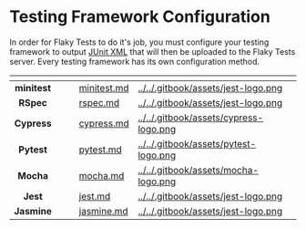 # Testing Framework Configuration

In order for Flaky Tests to do it's job, you must configure your testing framework to output [JUnit XML](https://github.com/testmoapp/junitxml) that will then be uploaded to the Flaky Tests server.  Every testing framework has its own configuration method.

<table data-view="cards"><thead><tr><th align="center"></th><th data-hidden></th><th data-hidden></th><th data-hidden data-card-target data-type="content-ref"></th><th data-hidden data-card-cover data-type="files"></th></tr></thead><tbody><tr><td align="center"><strong>minitest</strong></td><td></td><td></td><td><a href="minitest.md">minitest.md</a></td><td><a href="../../.gitbook/assets/jest-logo.png">../../.gitbook/assets/jest-logo.png</a></td></tr><tr><td align="center"><strong>RSpec</strong></td><td></td><td></td><td><a href="rspec.md">rspec.md</a></td><td><a href="../../.gitbook/assets/jest-logo.png">../../.gitbook/assets/jest-logo.png</a></td></tr><tr><td align="center"><strong>Cypress</strong></td><td></td><td></td><td><a href="cypress.md">cypress.md</a></td><td><a href="../../.gitbook/assets/cypress-logo.png">../../.gitbook/assets/cypress-logo.png</a></td></tr><tr><td align="center"><strong>Pytest</strong></td><td></td><td></td><td><a href="pytest.md">pytest.md</a></td><td><a href="../../.gitbook/assets/pytest-logo.png">../../.gitbook/assets/pytest-logo.png</a></td></tr><tr><td align="center"><strong>Mocha</strong></td><td></td><td></td><td><a href="mocha.md">mocha.md</a></td><td><a href="../../.gitbook/assets/mocha-logo.png">../../.gitbook/assets/mocha-logo.png</a></td></tr><tr><td align="center"><strong>Jest</strong></td><td></td><td></td><td><a href="jest.md">jest.md</a></td><td><a href="../../.gitbook/assets/jest-logo.png">../../.gitbook/assets/jest-logo.png</a></td></tr><tr><td align="center"><strong>Jasmine</strong></td><td></td><td></td><td><a href="jasmine.md">jasmine.md</a></td><td><a href="../../.gitbook/assets/jest-logo.png">../../.gitbook/assets/jest-logo.png</a></td></tr></tbody></table>


